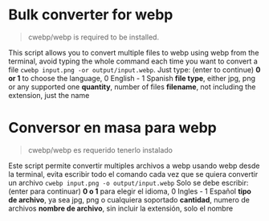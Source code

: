 # Bulk converter for webp
> cwebp/webp is required to be installed.

This script allows you to convert multiple files to webp using webp from the terminal, avoid typing the whole command each time you want to convert a file `cwebp input.png -or output/input.webp`.
Just type: (enter to continue)
**0 or 1** to choose the language, 0 English - 1 Spanish
**file type**, either jpg, png or any supported one
**quantity**, number of files
**filename**, not including the extension, just the name

# Conversor en masa para webp
> cwebp/webp es requerido tenerlo instalado

Este script permite convertir multiples archivos a webp usando webp desde la terminal, evita escribir todo el comando cada vez que se quiera convertir un archivo `cwebp input.png -o output/input.webp`
Solo se debe escribir: (enter para continuar)
**0 o 1** para elegir el idioma, 0 Ingles - 1 Español
**tipo de archivo**, ya sea jpg, png o cualquiera soportado
**cantidad**, numero de archivos
**nombre de archivo**, sin incluir la extensión, solo el nombre